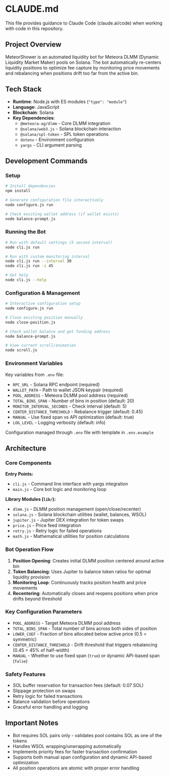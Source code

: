 # CLAUDE.md

This file provides guidance to Claude Code (claude.ai/code) when working with code in this repository.

## Project Overview

MeteorShower is an automated liquidity bot for Meteora DLMM (Dynamic Liquidity Market Maker) pools on Solana. The bot automatically re-centers liquidity positions to optimize fee capture by monitoring price movements and rebalancing when positions drift too far from the active bin.

## Tech Stack

- **Runtime**: Node.js with ES modules (`"type": "module"`)
- **Language**: JavaScript 
- **Blockchain**: Solana
- **Key Dependencies**:
  - `@meteora-ag/dlmm` - Core DLMM integration
  - `@solana/web3.js` - Solana blockchain interaction
  - `@solana/spl-token` - SPL token operations
  - `dotenv` - Environment configuration
  - `yargs` - CLI argument parsing

## Development Commands

### Setup
```bash
# Install dependencies
npm install

# Generate configuration file interactively
node configure.js run

# Check existing wallet address (if wallet exists)
node balance-prompt.js
```

### Running the Bot
```bash
# Run with default settings (5 second interval)
node cli.js run

# Run with custom monitoring interval  
node cli.js run --interval 30
node cli.js run -i 45

# Get help
node cli.js --help
```

### Configuration & Management
```bash
# Interactive configuration setup
node configure.js run

# Close existing position manually
node close-position.js

# Check wallet balance and get funding address
node balance-prompt.js

# View current scroll/animation 
node scroll.js
```

### Environment Variables
Key variables from `.env` file:
- `RPC_URL` - Solana RPC endpoint (required)
- `WALLET_PATH` - Path to wallet JSON keypair (required)  
- `POOL_ADDRESS` - Meteora DLMM pool address (required)
- `TOTAL_BINS_SPAN` - Number of bins in position (default: 20)
- `MONITOR_INTERVAL_SECONDS` - Check interval (default: 5)
- `CENTER_DISTANCE_THRESHOLD` - Rebalance trigger (default: 0.45)
- `MANUAL` - Use fixed span vs API optimization (default: true)
- `LOG_LEVEL` - Logging verbosity (default: info)

Configuration managed through `.env` file with template in `.env.example`

## Architecture

### Core Components

**Entry Points:**
- `cli.js` - Command line interface with yargs integration
- `main.js` - Core bot logic and monitoring loop

**Library Modules (`lib/`):**
- `dlmm.js` - DLMM position management (open/close/recenter)
- `solana.js` - Solana blockchain utilities (wallet, balances, WSOL)
- `jupiter.js` - Jupiter DEX integration for token swaps
- `price.js` - Price feed integration
- `retry.js` - Retry logic for failed operations
- `math.js` - Mathematical utilities for position calculations

### Bot Operation Flow

1. **Position Opening**: Creates initial DLMM position centered around active bin
2. **Token Balancing**: Uses Jupiter to balance token ratios for optimal liquidity provision
3. **Monitoring Loop**: Continuously tracks position health and price movements
4. **Recentering**: Automatically closes and reopens positions when price drifts beyond threshold

### Key Configuration Parameters

- `POOL_ADDRESS` - Target Meteora DLMM pool address
- `TOTAL_BINS_SPAN` - Total number of bins across both sides of position
- `LOWER_COEF` - Fraction of bins allocated below active price (0.5 = symmetric)
- `CENTER_DISTANCE_THRESHOLD` - Drift threshold that triggers rebalancing (0.45 = 45% of half-width)
- `MANUAL` - Whether to use fixed span (`true`) or dynamic API-based span (`false`)

### Safety Features

- SOL buffer reservation for transaction fees (default: 0.07 SOL)
- Slippage protection on swaps
- Retry logic for failed transactions
- Balance validation before operations
- Graceful error handling and logging

## Important Notes

- Bot requires SOL pairs only - validates pool contains SOL as one of the tokens
- Handles WSOL wrapping/unwrapping automatically
- Implements priority fees for faster transaction confirmation
- Supports both manual span configuration and dynamic API-based optimization
- All position operations are atomic with proper error handling